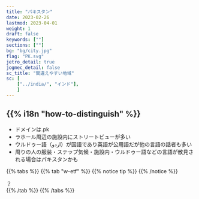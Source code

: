 ```yaml
---
title: "パキスタン"
date: 2023-02-26
lastmod: 2023-04-01
weight: 1
draft: false
keywords: [""]
sections: [""]
bg: "bg/city.jpg"
flag: "PK.svg"
jetro_detail: true
jogmec_detail: false
sc_title: "間違えやすい地域"
sc: [
    ["../india/", "インド"],
    ]
---
```


<div class="main-desciption country-description">
    <h2 class="section-title">{{% i18n "how-to-distinguish" %}}</h2>
    <ul class="rule-list">
        <li>ドメインは<span class="quiz">.pk</span></li>
        <li><span class="quiz">ラホール</span>周辺の施設内にストリートビューが多い</li>
        <li>ウルドゥー語（اردو）が国語であり英語が公用語だが他の言語の話者も多い</li>
        <li>周りの人の服装・ステップ気候・施設内・ウルドゥー語などの言語が散見される場合はパキスタンかも</li>
    </ul>
</div>

{{% tabs  %}}
{{% tab "w-etf" %}}
{{% notice tip %}}
{{% /notice %}}
<div class="googlemap-if">
？
</div>
{{% /tab %}}
{{% /tabs %}}
